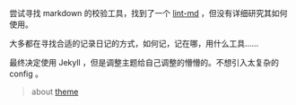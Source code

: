 尝试寻找 markdown 的校验工具，找到了一个 [lint-md] ，但没有详细研究其如何使用。

大多都在寻找合适的记录日记的方式，如何记，记在哪，用什么工具……

最终决定使用 Jekyll ，但是调整主题给自己调整的懵懵的。不想引入太复杂的 config 。
> about [theme]




[lint-md]: https://github.com/lint-md/lint-md
[theme]: https://pages.github.com/themes/
